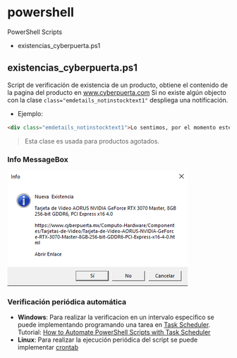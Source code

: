 # powershell
PowerShell Scripts

 - existencias_cyberpuerta.ps1

## existencias_cyberpuerta.ps1
Script de verificación de existencia de un producto, obtiene el contenido de la pagina del producto en www.cyberpuerta.com
Si no existe algún objecto con la clase `class="emdetails_notinstocktext1"` despliega una notificación.
- Ejemplo: 
```html 
<div class="emdetails_notinstocktext1">Lo sentimos, por el momento este producto está agotado.</div>
```
>Esta clase es usada para productos agotados.
### Info MessageBox
![Info MessageBox](https://github.com/jbvazquez/powershell/blob/main/images/messagebox.PNG?raw=true)

### Verificación periódica automática

- **Windows**: 
Para realizar la verificacion en un intervalo especifico se puede implementando programando una tarea en [Task Scheduler](https://docs.microsoft.com/en-us/windows-server/administration/windows-commands/schtasks).
Tutorial: [How to Automate PowerShell Scripts with Task Scheduler](https://blog.netwrix.com/2018/07/03/how-to-automate-powershell-scripts-with-task-scheduler/)
- **Linux**:
Para realizar la ejecución periódica del script se puede implementar [crontab](https://man7.org/linux/man-pages/man5/crontab.5.html)
 